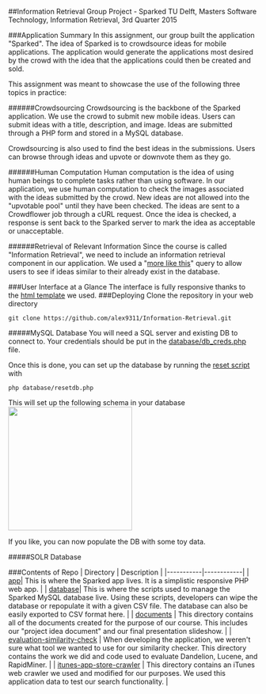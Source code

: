 ##Information Retrieval Group Project - Sparked
TU Delft, Masters Software Technology, Information Retrieval, 3rd Quarter 2015

###Application Summary
In this assignment, our group built the application "Sparked". The idea of Sparked is to crowdsource ideas for mobile applications. The application would generate the applications most desired by the crowd with the idea that the applications could then be created and sold.

This assignment was meant to showcase the use of the following three topics in practice:

######Crowdsourcing
Crowdsourcing is the backbone of the Sparked application. We use the crowd to submit new mobile ideas. Users can submit ideas with a title, description, and image. Ideas are submitted through a PHP form and stored in a MySQL database.

Crowdsourcing is also used to find the best ideas in the submissions. Users can browse through ideas and upvote or downvote them as they go.

######Human Computation
Human computation is the idea of using human beings to complete tasks rather than using software. In our application, we use human computation to check the images associated with the ideas submitted by the crowd. New ideas are not allowed into the "upvotable pool" until they have been checked. The ideas are sent to a Crowdflower job through a cURL request. Once the idea is checked, a response is sent back to the Sparked server to mark the idea as acceptable or unacceptable.

######Retrieval of Relevant Information
Since the course is called "Information Retrieval", we need to include an information retrieval component in our application. We used a "[more like this](https://wiki.apache.org/solr/MoreLikeThis)" query to allow users to see if ideas similar to their already exist in the database.

###User Interface at a Glance
The interface is fully responsive thanks to the [html template](http://html5up.net/verti) we used. 
###Deploying
Clone the repository in your web directory

```
git clone https://github.com/alex9311/Information-Retrieval.git
````
#####MySQL Database
You will need a SQL server and existing DB to connect to. Your credentials should be put in the [database/db_creds.php](database/db_creds.php) file.

Once this is done, you can set up the database by running the [reset script](database/resetdb.php) with

```
php database/resetdb.php
```
This will set up the following schema in your database
<img src='documents/sql_schema.png' width="250"/>

If you like, you can now populate the DB with some toy data. 

#####SOLR Database


###Contents of Repo
| Directory | Description |
|-----------|------------|
| [app](app)| This is where the Sparked app lives. It is a simplistic responsive PHP web app. |
| [database](database)| This is where the scripts used to manage the Sparked MySQL database live. Using these scripts, developers can wipe the database or repopulate it with a given CSV file. The database can also be easily exported to CSV format here. |
| [documents](documents) | This directory contains all of the documents created for the purpose of our course. This includes our "project idea document" and our final presentation slideshow. |
| [evaluation-similarity-check](evaluation-similarity-check) | When developing the application, we weren't sure what tool we wanted to use for our similarity checker. This directory contains the work we did and code used to evaluate Dandelion, Lucene, and RapidMiner. |
| [itunes-app-store-crawler](itunes-app-store-crawler) | This directory contains an iTunes web crawler we used and modified for our purposes. We used this application data to test our search functionality. |

